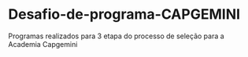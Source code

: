 # Desafio-de-programa-CAPGEMINI
Programas realizados para 3 etapa do processo de seleção para a Academia Capgemini
